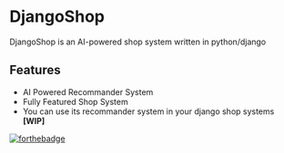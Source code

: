 # DjangoShop
DjangoShop is an AI-powered shop system written in python/django

## Features
- AI Powered Recommander System
- Fully Featured Shop System
- You can use its recommander system in your django shop systems **[WIP]**
 
[![forthebadge](https://forthebadge.com/images/badges/built-with-love.svg)](https://forthebadge.com)
